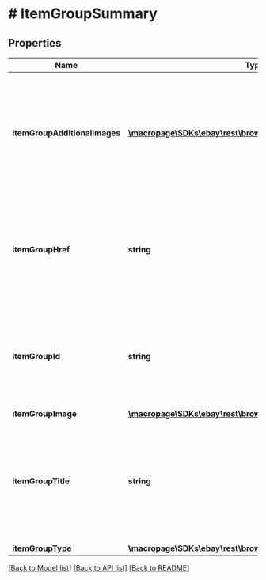 # # ItemGroupSummary

## Properties

Name | Type | Description | Notes
------------ | ------------- | ------------- | -------------
**itemGroupAdditionalImages** | [**\macropage\SDKs\ebay\rest\browse\Model\Image[]**](Image.md) | An array of containers with the URLs for images that are in addition to the primary image of the item group. The primary image is returned in the itemGroupImage field. | [optional] 
**itemGroupHref** | **string** | The HATEOAS reference of the parent page of the item group. An item group is an item that has various aspect differences, such as color, size, storage capacity, etc. | [optional] 
**itemGroupId** | **string** | The unique identifier for the item group. An item group is an item that has various aspect differences, such as color, size, storage capacity, etc. | [optional] 
**itemGroupImage** | [**\macropage\SDKs\ebay\rest\browse\Model\Image**](Image.md) |  | [optional] 
**itemGroupTitle** | **string** | The title of the item that appears on the item group page. An item group is an item that has various aspect differences, such as color, size, storage capacity, etc. | [optional] 
**itemGroupType** | [**\macropage\SDKs\ebay\rest\browse\Model\ItemGroupTypeEnum**](ItemGroupTypeEnum.md) |  | [optional] 

[[Back to Model list]](../../README.md#documentation-for-models) [[Back to API list]](../../README.md#documentation-for-api-endpoints) [[Back to README]](../../README.md)


